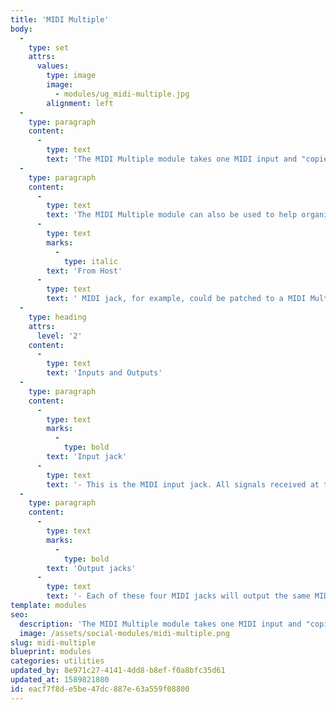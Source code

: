 ```yaml
---
title: 'MIDI Multiple'
body:
  -
    type: set
    attrs:
      values:
        type: image
        image:
          - modules/ug_midi-multiple.jpg
        alignment: left
  -
    type: paragraph
    content:
      -
        type: text
        text: 'The MIDI Multiple module takes one MIDI input and "copies" it to four additional MIDI outputs so that one MIDI cable can be routed to multiple destinations. Since every jack in Voltage Modular can have up to six cables connected to it, it’s possible to merge up to six MIDI inputs and send the data to as many as 24 destinations!'
  -
    type: paragraph
    content:
      -
        type: text
        text: 'The MIDI Multiple module can also be used to help organize or quickly re-route signals. The '
      -
        type: text
        marks:
          -
            type: italic
        text: 'From Host'
      -
        type: text
        text: ' MIDI jack, for example, could be patched to a MIDI Multiple which sends data to all of the MIDI modules in a patch. That way if you decide to change the MIDI input source, only one cable needs to be moved to re-route all of the MIDI in the patch.'
  -
    type: heading
    attrs:
      level: '2'
    content:
      -
        type: text
        text: 'Inputs and Outputs'
  -
    type: paragraph
    content:
      -
        type: text
        marks:
          -
            type: bold
        text: 'Input jack'
      -
        type: text
        text: '- This is the MIDI input jack. All signals received at this jack will be “copied” to the four MIDI output jacks. Up to six cables can be connected to merge MIDI data.'
  -
    type: paragraph
    content:
      -
        type: text
        marks:
          -
            type: bold
        text: 'Output jacks'
      -
        type: text
        text: '- Each of these four MIDI jacks will output the same MIDI data that is received at the MIDI input jack.'
template: modules
seo:
  description: 'The MIDI Multiple module takes one MIDI input and "copies" it to four additional MIDI outputs so that one MIDI cable can be routed to multiple destinations.'
  image: /assets/social-modules/midi-multiple.png
slug: midi-multiple
blueprint: modules
categories: utilities
updated_by: 8e971c27-4141-4dd8-b8ef-f0a8bfc35d61
updated_at: 1589821880
id: eacf7f8d-e5be-47dc-887e-63a559f08800
---
```

